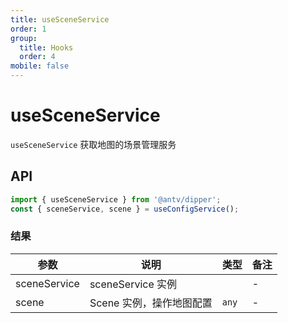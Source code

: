 ```yaml
---
title: useSceneService
order: 1
group:
  title: Hooks
  order: 4
mobile: false
---
```


# useSceneService

`useSceneService` 获取地图的场景管理服务

## API

```ts pure
import { useSceneService } from '@antv/dipper';
const { sceneService, scene } = useConfigService();
```

### 结果

| 参数         | 说明                     | 类型  | 备注 |
| ------------ | ------------------------ | ----- | ---- |
| sceneService | sceneService 实例        |       | -    |
| scene        | Scene 实例，操作地图配置 | `any` | -    |
